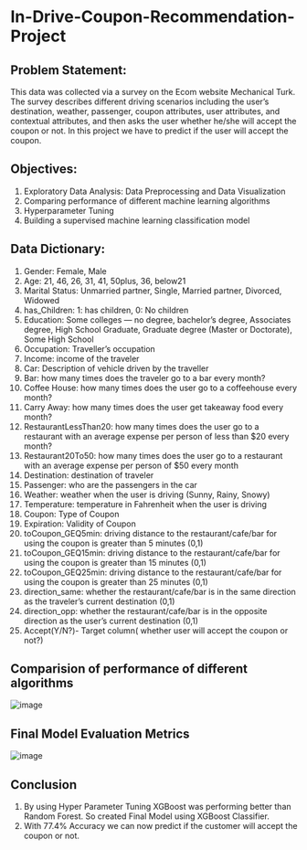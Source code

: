 # In-Drive-Coupon-Recommendation-Project

## Problem Statement:
This data was collected via a survey on the Ecom website Mechanical Turk. The survey describes different driving scenarios including the user’s destination, weather, passenger, coupon attributes, 
user attributes, and contextual attributes, and then asks the user whether he/she will accept the coupon or not. In this project we have to predict if the user will accept the coupon.

## Objectives:
1. Exploratory Data Analysis: Data Preprocessing and Data Visualization
2. Comparing performance of different machine learning algorithms
3. Hyperparameter Tuning
4. Building a supervised machine learning classification model

## Data Dictionary:
1. Gender: Female, Male
2. Age: 21, 46, 26, 31, 41, 50plus, 36, below21
3. Marital Status: Unmarried partner, Single, Married partner, Divorced, Widowed
4. has_Children: 1: has children, 0: No children
5. Education: Some colleges — no degree, bachelor’s degree, Associates degree, High School Graduate, Graduate degree (Master or Doctorate), Some High School
6. Occupation: Traveller’s occupation
7. Income: income of the traveler
8. Car: Description of vehicle driven by the traveller
9. Bar: how many times does the traveler go to a bar every month?
10. Coffee House: how many times does the user go to a coffeehouse every month?
11. Carry Away: how many times does the user get takeaway food every month?
12. RestaurantLessThan20: how many times does the user go to a restaurant with an average expense per person of less than $20 every month?
13. Restaurant20To50: how many times does the user go to a restaurant with an average expense per person of $50 every month
14. Destination: destination of traveler
15. Passenger: who are the passengers in the car
16. Weather: weather when the user is driving (Sunny, Rainy, Snowy)
17. Temperature: temperature in Fahrenheit when the user is driving
18. Coupon: Type of Coupon
19. Expiration: Validity of Coupon
20. toCoupon_GEQ5min: driving distance to the restaurant/cafe/bar for using the coupon is greater than 5 minutes (0,1)
21. toCoupon_GEQ15min: driving distance to the restaurant/cafe/bar for using the coupon is greater than 15 minutes (0,1)
22. toCoupon_GEQ25min: driving distance to the restaurant/cafe/bar for using the coupon is greater than 25 minutes (0,1)
23. direction_same: whether the restaurant/cafe/bar is in the same direction as the traveler’s current destination (0,1)
24. direction_opp: whether the restaurant/cafe/bar is in the opposite direction as the user’s current destination (0,1)
25. Accept(Y/N?)- Target column( whether user will accept the coupon or not?)

## Comparision of performance of different algorithms
![image](https://github.com/meghrajkonduskar/In-Drive-Coupon-Recommendation-Project/assets/65845208/8fab093b-635f-46ca-8f61-2c0b1ca5cf32)

## Final Model Evaluation Metrics
![image](https://github.com/meghrajkonduskar/In-Drive-Coupon-Recommendation-Project/assets/65845208/b289705d-cac6-4f1a-a2e1-ed496ae78fa5)

## Conclusion
1. By using Hyper Parameter Tuning XGBoost was performing better than Random Forest. So created Final Model using XGBoost Classifier.
2. With 77.4% Accuracy we can now predict if the customer will accept the coupon or not.





